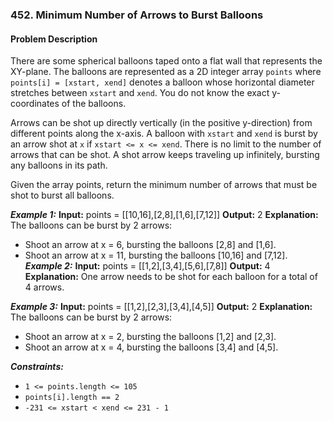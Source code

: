 ### 452. Minimum Number of Arrows to Burst Balloons

#### Problem Description

There are some spherical balloons taped onto a flat wall that represents the XY-plane. The balloons are represented as a 2D integer array `points` where `points[i] = [xstart, xend]` denotes a balloon whose horizontal diameter stretches between `xstart` and `xend`. You do not know the exact y-coordinates of the balloons.

Arrows can be shot up directly vertically (in the positive y-direction) from different points along the x-axis. A balloon with `xstart` and `xend` is burst by an arrow shot at `x` if `xstart <= x <= xend`. There is no limit to the number of arrows that can be shot. A shot arrow keeps traveling up infinitely, bursting any balloons in its path.

Given the array points, return the minimum number of arrows that must be shot to burst all balloons.

**_Example 1:_**
**Input:** points = [[10,16],[2,8],[1,6],[7,12]]
**Output:** 2
**Explanation:** The balloons can be burst by 2 arrows:

- Shoot an arrow at x = 6, bursting the balloons [2,8] and [1,6].
- Shoot an arrow at x = 11, bursting the balloons [10,16] and [7,12].
  **_Example 2:_**
  **Input:** points = [[1,2],[3,4],[5,6],[7,8]]
  **Output:** 4
  **Explanation:** One arrow needs to be shot for each balloon for a total of 4 arrows.

**_Example 3:_**
**Input:** points = [[1,2],[2,3],[3,4],[4,5]]
**Output:** 2
**Explanation:** The balloons can be burst by 2 arrows:

- Shoot an arrow at x = 2, bursting the balloons [1,2] and [2,3].
- Shoot an arrow at x = 4, bursting the balloons [3,4] and [4,5].

**_Constraints:_**

- `1 <= points.length <= 105`
- `points[i].length == 2`
- `-231 <= xstart < xend <= 231 - 1`
